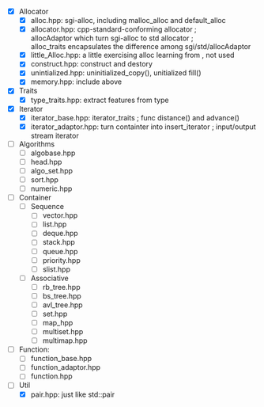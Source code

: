 - [x] Allocator
    - [x] alloc.hpp: sgi-alloc, including malloc_alloc and default_alloc
    - [x] allocator.hpp: cpp-standard-conforming allocator ;  
                         allocAdaptor which turn sgi-alloc to std allocator ;  
                         alloc_traits encapsulates the difference among sgi/std/allocAdaptor
    - [x] little_Alloc.hpp: a little exercising alloc learning from <STL source code analysis>, not used
    - [x] construct.hpp: construct and destory
    - [x] unintialized.hpp: uninitialized_copy(), unitialized fill()
    - [x] memory.hpp: include above 
  
- [x] Traits
    - [x] type_traits.hpp: extract features from type
  
- [x] Iterator
    - [x] iterator_base.hpp: iterator_traits ; func distance() and advance()
    - [x] iterator_adaptor.hpp: turn containter into insert_iterator ;
          input/output stream iterator

- [ ] Algorithms
    - [ ] algobase.hpp
    - [ ] head.hpp
    - [ ] algo_set.hpp
    - [ ] sort.hpp
    - [ ] numeric.hpp

- [ ] Container
    - [ ] Sequence
        - [ ] vector.hpp
        - [ ] list.hpp
        - [ ] deque.hpp
        - [ ] stack.hpp
        - [ ] queue.hpp
        - [ ] priority.hpp
        - [ ] slist.hpp
    - [ ] Associative
        - [ ] rb_tree.hpp
        - [ ] bs_tree.hpp
        - [ ] avl_tree.hpp
        - [ ] set.hpp
        - [ ] map_hpp
        - [ ] multiset.hpp
        - [ ] multimap.hpp

- [ ] Function:
    - [ ] function_base.hpp
    - [ ] function_adaptor.hpp
    - [ ] function.hpp
  
 - [ ] Util
    - [x] pair.hpp: just like std::pair 
